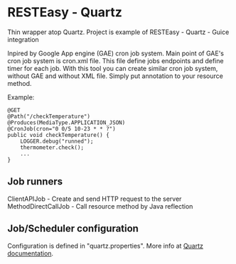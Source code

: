 # RESTEasy - Quartz
Thin wrapper atop Quartz. 
Project is example of RESTEasy - Quartz - Guice integration

Inpired by Google App engine (GAE) cron job system.
Main point of  GAE's cron job system is cron.xml file. This file define jobs endpoints and define timer for each job.
With this tool you can create similar cron job system, without GAE and without XML file.
Simply put annotation to your resource method.

Example:
```
@GET
@Path("/checkTemperature")
@Produces(MediaType.APPLICATION_JSON)
@CronJob(cron="0 0/5 10-23 * * ?")
public void checkTemperature() {
    LOGGER.debug("runned");
    thermometer.check();
	...
}
```

## Job runners
ClientAPIJob - Create and send HTTP request to the server
MethodDirectCallJob - Call resource method by Java reflection
 
## Job/Scheduler configuration
Configuration is defined in "quartz.properties".
More info at [Quartz documentation](http://www.quartz-scheduler.org/documentation/quartz-2.x/configuration/).

